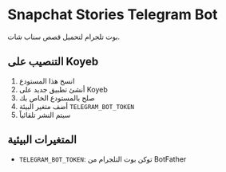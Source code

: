 # Snapchat Stories Telegram Bot

بوت تلجرام لتحميل قصص سناب شات.

## التنصيب على Koyeb

1. انسخ هذا المستودع
2. أنشئ تطبيق جديد على Koyeb
3. صلح بالمستودع الخاص بك
4. أضف متغير البيئة `TELEGRAM_BOT_TOKEN`
5. سيتم النشر تلقائياً

## المتغيرات البيئية

- `TELEGRAM_BOT_TOKEN`: توكن بوت التلجرام من BotFather
